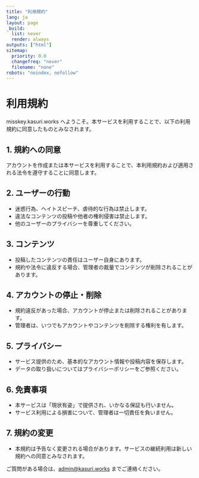 ```yaml
---
title: "利用規約"
lang: ja
layout: page
_build:
  list: never
  render: always
outputs: ["html"]
sitemap:
  priority: 0.0
  changefreq: "never"
  filename: "none"
robots: "noindex, nofollow"
---
```


# 利用規約

misskey.kasuri.works へようこそ。本サービスを利用することで、以下の利用規約に同意したものとみなされます。

## 1. 規約への同意

アカウントを作成または本サービスを利用することで、本利用規約および適用される法令を遵守することに同意します。

## 2. ユーザーの行動

- 迷惑行為、ヘイトスピーチ、虐待的な行為は禁止します。
- 違法なコンテンツの投稿や他者の権利侵害は禁止します。
- 他のユーザーのプライバシーを尊重してください。

## 3. コンテンツ

- 投稿したコンテンツの責任はユーザー自身にあります。
- 規約や法令に違反する場合、管理者の裁量でコンテンツが削除されることがあります。

## 4. アカウントの停止・削除

- 規約違反があった場合、アカウントが停止または削除されることがあります。
- 管理者は、いつでもアカウントやコンテンツを削除する権利を有します。

## 5. プライバシー

- サービス提供のため、基本的なアカウント情報や投稿内容を保存します。
- データの取り扱いについてはプライバシーポリシーをご参照ください。

## 6. 免責事項

- 本サービスは「現状有姿」で提供され、いかなる保証も行いません。
- サービス利用による損害について、管理者は一切責任を負いません。

## 7. 規約の変更

- 本規約は予告なく変更される場合があります。サービスの継続利用は新しい規約への同意とみなされます。

ご質問がある場合は、admin@kasuri.works までご連絡ください。
